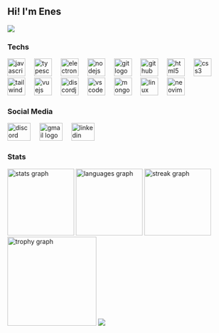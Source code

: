 
<h2>Hi! I'm Enes</h2>
<div align="left">
 <img src="https://visitor-badge.laobi.icu/badge?page_id=SeneSatka.SeneSatka&" />
</div>
<div>
<h3 align="left">Techs</h3>
<div align="left">

<img src="https://skillicons.dev/icons?i=js" alt="javascript logo" height="40"/>
<img width="12"/>

<img src="https://skillicons.dev/icons?i=ts" alt="typescript logo" height="40"/>
<img width="12"/>

<img src="https://skillicons.dev/icons?i=electron" alt="electron logo" height="40"/>
<img width="12"/>

<img src="https://skillicons.dev/icons?i=nodejs" alt="nodejs logo" height="40"/>
<img width="12"/>

<img src="https://skillicons.dev/icons?i=git" alt="git logo" height="40"/>
<img width="12"/>

<img src="https://skillicons.dev/icons?i=github" alt="github logo" height="40"/>
<img width="12"/>

<img src="https://skillicons.dev/icons?i=html" alt="html5 logo" height="40"/>
<img width="12"/>

<img src="https://skillicons.dev/icons?i=css" alt="css3 logo" height="40"/>
<img width="12"/>

<img src="https://skillicons.dev/icons?i=tailwind" alt="tailwindcss logo" height="40"/>
<img width="12"/>

<img src="https://skillicons.dev/icons?i=vue" alt="vuejs logo" height="40"/>
<img width="12"/>

<img src="https://cdn.jsdelivr.net/gh/devicons/devicon/icons/discordjs/discordjs-original.svg" alt="discordjs logo" height="40"/>
<img width="12"/>

<img src="https://skillicons.dev/icons?i=vscode" alt="vscode logo" height="40"/>
<img width="12"/>

<img src="https://skillicons.dev/icons?i=mongodb" alt="mongodb logo" height="40"/>
<img width="12"/>

<img src="https://skillicons.dev/icons?i=linux" alt="linux logo" height="40"/>
<img width="12"/>

<img src="https://skillicons.dev/icons?i=neovim" alt="neovim logo" height="40"/>
<img width="12"/>

</div>
</div>
<div>
<h3 align="left">Social Media</h3>

<a href="discord.com/users/812347817602842624" target='__blank'><img src="https://raw.githubusercontent.com/poyrazavsever/readme-maker/9f115e8a71eadd6caeab48174a2e91b08a11ba03/public/SocialMedia/discord/default.svg" alt="discord logo" height="40" width="52"/></a>
<img width="12"/>
<a href="senesatka@gmail.com" target='__blank'><img src="https://raw.githubusercontent.com/poyrazavsever/readme-maker/9f115e8a71eadd6caeab48174a2e91b08a11ba03/public/SocialMedia/gmail/default.svg" alt="gmail logo" height="40" width="52"/></a>
<img width="12"/>
<a href="https://www.linkedin.com/in/enes-aktas-4b5275282/" target='__blank'><img src="https://raw.githubusercontent.com/poyrazavsever/readme-maker/9f115e8a71eadd6caeab48174a2e91b08a11ba03/public/SocialMedia/linkedin/default.svg" alt="linkedin logo" height="40" width="52"/></a>
<img width="12"/>
</div>
<div>
<h3 align="left">Stats</h3>
<div align="left">
<img src="https://github-readme-stats.vercel.app/api?username=SeneSatka&hide_title=false&hide_rank=false&show_icons=true&include_all_commits=true&count_private=true&disable_animations=false&theme=dracula&locale=en&hide_border=false&order=1" height="150" alt="stats graph"  />
<img src="https://github-readme-stats.vercel.app/api/top-langs?username=SeneSatka&locale=en&hide_title=false&layout=compact&card_width=320&langs_count=5&theme=dracula&hide_border=false&order=2" height="150" alt="languages graph"  />
<img src="https://streak-stats.demolab.com?user=SeneSatka&locale=en&mode=daily&theme=dracula&hide_border=false&border_radius=5&order=3" height="150" alt="streak graph"  />
<img src="https://github-profile-trophy.vercel.app?username=SeneSatka&theme=dracula&column=-1&row=1&margin-w=8&margin-h=8&no-bg=false&no-frame=false&order=4" height="200" alt="trophy graph"  />
 <img src="https://github-readme-stats.vercel.app/api/wakatime?username=senesatka&layout=compact&theme=dracula"/>
</div>
</div>
